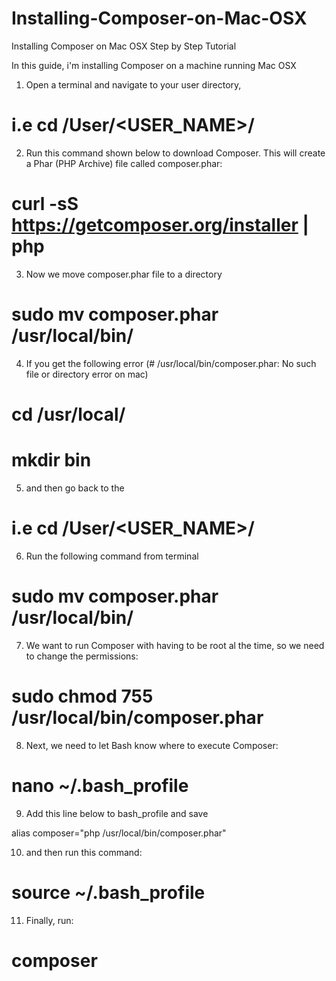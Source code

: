# Installing-Composer-on-Mac-OSX
Installing Composer on Mac OSX Step by Step Tutorial

In this guide, i'm installing Composer on a machine running Mac OSX

1. Open a terminal and navigate to your user directory, 
# i.e cd /User/<USER_NAME>/

2. Run this command shown below to download Composer. This will create a Phar (PHP Archive) file called composer.phar:
# curl -sS https://getcomposer.org/installer | php

3. Now we move composer.phar file to a directory
# sudo mv composer.phar /usr/local/bin/

4. If you get the following error (# /usr/local/bin/composer.phar: No such file or directory error on mac)
# cd /usr/local/
# mkdir bin

5. and then go back to the 
# i.e cd /User/<USER_NAME>/

6. Run the following command from terminal 
# sudo mv composer.phar /usr/local/bin/

7. We want to run Composer with having to be root al the time, so we need to change the permissions:
# sudo chmod 755 /usr/local/bin/composer.phar

8. Next, we need to let Bash know where to execute Composer: 
# nano ~/.bash_profile

9. Add this line below to bash_profile and save
 

alias composer="php /usr/local/bin/composer.phar"

10. and then run this command:
 
# source ~/.bash_profile
 
11. Finally, run: 
# composer
